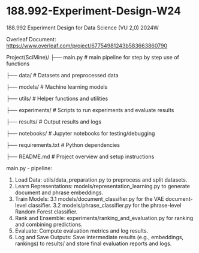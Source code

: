 # 188.992-Experiment-Design-W24
188.992 Experiment Design for Data Science (VU 2,0) 2024W

Overleaf Document:
https://www.overleaf.com/project/67754981243b583663860790


Project(SciMine)/
├── main.py              # main pipeline for step by step use of functions

├── data/                # Datasets and preprocessed data

├── models/              # Machine learning models

├── utils/               # Helper functions and utilities

├── experiments/         # Scripts to run experiments and evaluate results

├── results/             # Output results and logs

├── notebooks/           # Jupyter notebooks for testing/debugging

├── requirements.txt     # Python dependencies

├── README.md            # Project overview and setup instructions


main.py - pipeline:
1. Load Data: utils/data_preparation.py to preprocess and split datasets.
2. Learn Representations: models/representation_learning.py to generate document and phrase embeddings.
3. Train Models:
    3.1 models/document_classifier.py for the VAE document-level classifier.
    3.2 models/phrase_classifier.py for the phrase-level Random Forest classifier.
4. Rank and Ensemble: experiments/ranking_and_evaluation.py for ranking and combining predictions.
5. Evaluate: Compute evaluation metrics and log results.
6. Log and Save Outputs: Save intermediate results (e.g., embeddings, rankings) to results/ and store final evaluation reports and logs.


